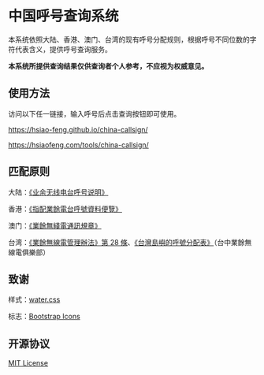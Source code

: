 # 中国呼号查询系统

本系统依照大陆、香港、澳门、台湾的现有呼号分配规则，根据呼号不同位数的字符代表含义，提供呼号查询服务。

**本系统所提供查询结果仅供查询者个人参考，不应视为权威意见。**

## 使用方法

访问以下任一链接，输入呼号后点击查询按钮即可使用。

https://hsiao-feng.github.io/china-callsign/

https://hsiaofeng.com/tools/china-callsign/

## 匹配原则

大陆：[《业余无线电台呼号说明》](https://gdii.gd.gov.cn/attachment/0/163/163199/932873.doc)

香港：[《指配業餘電台呼號資料便覽》](https://www.coms-auth.hk/filemanager/statement/tc/upload/561/i297.pdf)

澳门：[《業餘無綫電通訊規章》](https://bo.io.gov.mo/bo/i/94/24/declei29_cn.asp)

台湾：[《業餘無線電管理辦法》第 28 條](https://ncclaw.ncc.gov.tw/FLAW/FLAWDOC01.aspx?id=FL012804&flno=28)、[《台灣島嶼的呼號分配表》](http://www.tarc.com.tw/hams/taiwanislands.htm)（台中業餘無線電俱樂部）

## 致谢

样式：[water.css](https://github.com/kognise/water.css)

标志：[Bootstrap Icons](https://icons.getbootstrap.com/)

## 开源协议

[MIT License](LICENSE)